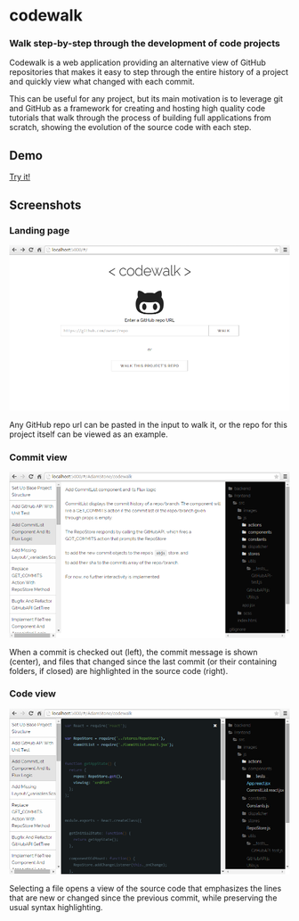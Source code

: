 # codewalk

### Walk step-by-step through the development of code projects

Codewalk is a web application providing an alternative view of GitHub repositories that makes it easy to step through the entire history of a project and quickly view what changed with each commit.

This can be useful for any project, but its main motivation is to leverage git and GitHub as a framework for creating and hosting high quality code tutorials that walk through the process of building full applications from scratch, showing the evolution of the source code with each step.

## Demo

[Try it!](http://52.24.224.179:5000/)

## Screenshots

### Landing page
![Landing page](landing-page.png)

Any GitHub repo url can be pasted in the input to walk it, or the repo for this project itself can be viewed as an example.


### Commit view
![Commit view](commit-view.png)

When a commit is checked out (left), the commit message is shown (center), and files that changed since the last commit (or their containing folders, if closed) are highlighted in the source code (right).


### Code view
![Code view](code-view.png)

Selecting a file opens a view of the source code that emphasizes the
lines that are new or changed since the previous commit, while preserving the usual syntax highlighting.
